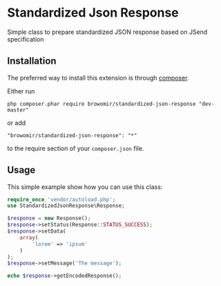 Standardized Json Response
=========
Simple class to prepare standardized JSON response based on JSend specification

Installation
------------

The preferred way to install this extension is through [composer](http://getcomposer.org/download/).

Either run

```
php composer.phar require browomir/standardized-json-response "dev-master"
```

or add

```
"browomir/standardized-json-response": "*"
```

to the require section of your `composer.json` file.


Usage
-----

This simple example show how you can use this class:

```php
require_once 'vendor/autoload.php';
use StandardizedJsonResponse\Response;

$response = new Response();
$response->setStatus(Response::STATUS_SUCCESS);
$response->setData(
    array(
        'lorem' => 'ipsum'
    )
);
$response->setMessage('The message');

echo $response->getEncodedResponse();
```